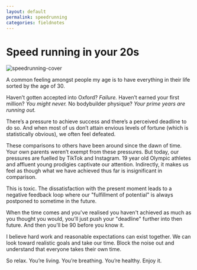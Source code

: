 ```yaml
---
layout: default
permalink: speedrunning
categories: fieldnotes
---
```


# Speed running in your 20s

![speedrunning-cover](../assets/speedrunning-cover.png)

A common feeling amongst people my age is to have everything in their life sorted by the age of 30.

Haven’t gotten accepted into Oxford? _Failure._
Haven’t earned your first million? _You might never._
No bodybuilder physique? _Your prime years are running out._

There’s a pressure to achieve success and there’s a perceived deadline to do so.
And when most of us don’t attain envious levels of fortune (which is statistically obvious), we often feel defeated.

These comparisons to others have been around since the dawn of time. Your own parents weren’t exempt from these pressures. But today, our pressures are fuelled by TikTok and Instagram. 19 year old Olympic athletes and affluent young prodigies captivate our attention. Indirectly, it makes us feel as though what we have achieved thus far is insignificant in comparison.

This is toxic. The dissatisfaction with the present moment leads to a negative feedback loop where our "fulfillment of potential" is always postponed to sometime in the future.

When the time comes and you've realised you haven't achieved as much as you thought you would, you'll just push your "deadline" further into then future. And then you'll be 90 before you know it.

I believe hard work and reasonable expectations can exist together. We can look toward realistic goals and take our time. Block the noise out and understand that everyone takes their own time.

So relax. You’re living. You’re breathing. You’re healthy.
Enjoy it.
